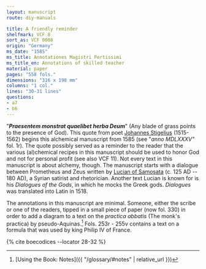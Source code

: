 ```yaml
---
layout: manuscript
route: diy-manuals

title: A friendly reminder
shelfmark: VCF 8
sort_as: VCF 0008
origin: "Germany"
ms_date: "1585"
ms_title: Annotationes Magistri Pertissimi
ms_title_en: Annotations of skilled teacher
material: paper
pages: "558 fols."
dimensions: "316 x 198 mm"
columns: "1 col."
lines: "30-31 lines"
questions:
- a7
- b6
---
```


"***Praesentem monstrat quaelibet herba Deum***" (Any blade of grass
points to the presence of God). This quote from poet [Johannes
Stigelius](https://de.wikipedia.org/wiki/Johann_Stigel) (1515-1562)
begins this alchemical manuscript from 1585 (see "*anno MDLXXXV"* fol. <span data-fol="1r" class="fref">1r</span>). The quote possibly served as a reminder to the reader that the
various (al)chemical recipes in this manuscript should be used to honor
God and not for personal profit (see also VCF 11). Not every text in
this manuscript is about alchemy, though. The manuscript starts with a
dialogue between Prometheus and Zeus written by [Lucian of
Samosata](https://en.wikipedia.org/wiki/Lucian) (c. 125 AD -- 180 AD), a
Syrian satirist and rhetorician. Another text Lucian is known for is his
*Dialogues of the Gods*, in which he mocks the Greek gods. *Dialogues* was
translated into Latin in 1518.

The annotations in this manuscript are minimal. Someone, either the
scribe or one of the readers, tipped in a small piece of paper (now fol. <span data-fol="330r" class="fref">330</span>) in order to add a diagram to a text on the *practica abbatis* (The
monk's practica) by pseudo-Aquinas.[^1] Fols. <span data-fol="253r" class="fref">253r</span> - <span data-fol="255v" class="fref">255v</span> contains a text on
a formula that was used by king Philip IV of France.

[^1]: [Using the Book: Notes]({{ "/glossary/#notes" | relative_url }})

{% cite boecodices --locator 28-32 %}